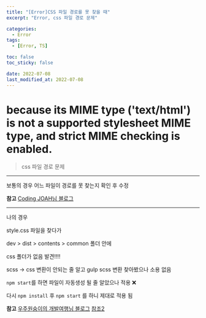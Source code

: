 ```yaml
---
title: "[Error]CSS 파일 경로를 못 찾을 때"
excerpt: "Error, css 파일 경로 문제"

categories:
  - Error
tags:
  - [Error, TS]

toc: false
toc_sticky: false

date: 2022-07-08
last_modified_at: 2022-07-08
---
```


# because its MIME type ('text/html') is not a supported stylesheet MIME type, and strict MIME checking is enabled.

> css 파일 경로 문제

---

보통의 경우
어느 파일이 경로를 못 찾는지 확인 후 수정

**참고**
[Coding JOAH님 블로그](https://july7k.tistory.com/140)

---

나의 경우

style.css 파일을 찾다가

dev > dist > contents > common 폴더 안에

css 폴더가 없음 발견!!!!

scss -> css 변환이 안되는 줄 알고
gulp scss 변환 찾아봤으나 소용 없음

`npm start`를 하면 파일이 자동생성 될 줄 알았으나 적용 ❌

다시 `npm install` 후 `npm start` 를 하니 제대로 적용 됨

**참고**
[우주원숭이의 개발여행님 블로그](https://spacemonkey925.tistory.com/84)
[참조2](https://www.wake-up-neo.com/ko/css/gulpsass%EA%B0%80-scss-%ED%8C%8C%EC%9D%BC%EC%9D%84-%EC%BB%B4%ED%8C%8C%EC%9D%BC%ED%95%98%EC%A7%80-%EB%AA%BB%ED%95%A8/1044086590/)
